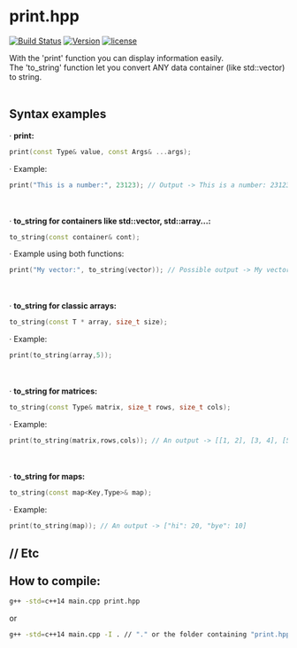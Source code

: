 # print.hpp 

[![Build Status](https://travis-ci.org/illescasDaniel/print.hpp.svg?branch=master)](https://travis-ci.org/illescasDaniel/print.hpp)
[![Version](https://img.shields.io/badge/version-v1.0-blue.svg)](https://github.com/illescasDaniel/print.hpp/releases/tag/v1.0)
[![license](https://img.shields.io/github/license/mashape/apistatus.svg?maxAge=2592000)](https://github.com/illescasDaniel/print.hpp/blob/master/LICENCE)  

With the 'print' function you can display information easily.  
The 'to_string' function let you convert ANY data container (like std::vector) to string.
<br></br>

Syntax examples
-----

· **print:**  
```c++
print(const Type& value, const Args& ...args);
```

· Example:  
```c++
print("This is a number:", 23123); // Output -> This is a number: 23123
```

<br></br>
· **to_string for containers like std::vector, std::array...:**  
```c++
to_string(const container& cont); 
```

· Example using both functions:  
```c++
print("My vector:", to_string(vector)); // Possible output -> My vector: [1, 2, 3]
```

<br></br>
· **to_string for classic arrays:**  
```c++
to_string(const T * array, size_t size);
```

· Example:  
```c++
print(to_string(array,5));
```

<br></br>
· **to_string for matrices:**  
```c++
to_string(const Type& matrix, size_t rows, size_t cols);
```

· Example:  
```c++
print(to_string(matrix,rows,cols)); // An output -> [[1, 2], [3, 4], [5, 6]]
```

<br></br>
· **to_string for maps:**  
```c++
to_string(const map<Key,Type>& map);
```

· Example:  
```c++
print(to_string(map)); // An output -> ["hi": 20, "bye": 10]
```

// Etc
<br></br>
How to compile:
-----
```bash
g++ -std=c++14 main.cpp print.hpp
```

or  

```bash
g++ -std=c++14 main.cpp -I . // "." or the folder containing "print.hpp"
```
